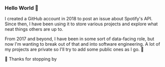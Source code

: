 ### Hello World 👋

I created a GitHub account in 2018 to post an issue about Spotify's API. Since then, I have been using it to store various projects and explore what neat things others are up to.

From 2017 and beyond, I have been in some sort of data-facing role, but now I'm wanting to break out of that and into software engineering. A lot of my projects are private so I'll try to add some public ones as I go. 🚀

👋 Thanks for stopping by 
